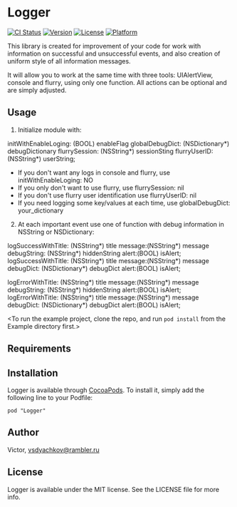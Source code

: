 # Logger

[![CI Status](http://img.shields.io/travis/Victor/Logger.svg?style=flat)](https://travis-ci.org/Victor/Logger)
[![Version](https://img.shields.io/cocoapods/v/Logger.svg?style=flat)](http://cocoadocs.org/docsets/Logger)
[![License](https://img.shields.io/cocoapods/l/Logger.svg?style=flat)](http://cocoadocs.org/docsets/Logger)
[![Platform](https://img.shields.io/cocoapods/p/Logger.svg?style=flat)](http://cocoadocs.org/docsets/Logger)

This library is created for improvement of your code for work with information on successful and unsuccessful events, and also creation of uniform style of all information messages.

It will allow you to work at the same time with three tools: UIAlertView, console and flurry, using only one function. 
All actions can be optional and are simply adjusted.

## Usage

1) Initialize module with:

 initWithEnableLoging: (BOOL) enableFlag
      globalDebugDict: (NSDictionary*) debugDictionary
        flurrySession: (NSString*) sessionSting
         flurryUserID: (NSString*) userString;


+ If you don't want any logs in console and flurry, use initWithEnableLoging: NO
+ If you only don't want to use flurry, use flurrySession: nil
+ If you don't use flurry user identification use flurryUserID: nil
+ If you need logging some key/values at each time, use globalDebugDict: your_dictionary


2) At each important event use one of function with debug information in NSString or NSDictionary:

 logSuccessWithTitle: (NSString*) title message:(NSString*) message debugString: (NSString*) hiddenString alert:(BOOL) isAlert;
 logSuccessWithTitle: (NSString*) title message:(NSString*) message debugDict: (NSDictionary*) debugDict alert:(BOOL) isAlert;

 logErrorWithTitle: (NSString*) title message:(NSString*) message debugString: (NSString*) hiddenString alert:(BOOL) isAlert;
 logErrorWithTitle: (NSString*) title message:(NSString*) message debugDict: (NSDictionary*) debugDict alert:(BOOL) isAlert;


<To run the example project, clone the repo, and run `pod install` from the Example directory first.>

## Requirements


## Installation

Logger is available through [CocoaPods](http://cocoapods.org). To install
it, simply add the following line to your Podfile:

    pod "Logger"

## Author

Victor, vsdyachkov@rambler.ru

## License

Logger is available under the MIT license. See the LICENSE file for more info.
